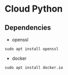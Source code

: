 
# Cloud Python

## Dependencies

* openssl

```sudo apt install openssl```

* docker

```sudo apt install docker.io```